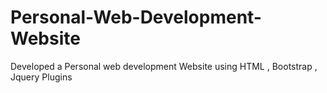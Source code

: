 # Personal-Web-Development-Website
Developed a Personal web development Website using HTML , Bootstrap , Jquery Plugins
